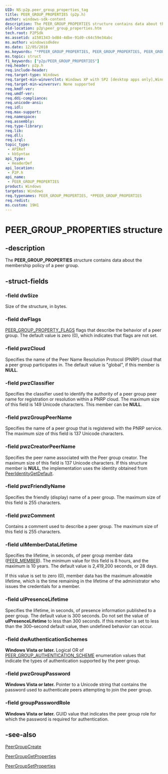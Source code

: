 ```yaml
---
UID: NS:p2p.peer_group_properties_tag
title: PEER_GROUP_PROPERTIES (p2p.h)
author: windows-sdk-content
description: The PEER_GROUP_PROPERTIES structure contains data about the membership policy of a peer group.
old-location: p2p\peer_group_properties.htm
tech.root: P2PSdk
ms.assetid: a1501343-bd84-4dbe-91d0-c64c59e34abc
ms.author: windowssdkdev
ms.date: 12/05/2018
ms.keywords: "*PPEER_GROUP_PROPERTIES, PEER_GROUP_PROPERTIES, PEER_GROUP_PROPERTIES structure [Peer Networking], PPEER_GROUP_PROPERTIES, PPEER_GROUP_PROPERTIES structure pointer [Peer Networking], p2p.peer_group_properties, p2p/PPEER_GROUP_PROPERTIES, p2p/peer_group_properties_tag"
ms.topic: struct
f1_keywords: ["p2p/PEER_GROUP_PROPERTIES"]
req.header: p2p.h
req.include-header: 
req.target-type: Windows
req.target-min-winverclnt: Windows XP with SP2 [desktop apps only],Windows XP with SP1 with the Advanced Networking Pack forWindows XP
req.target-min-winversvr: None supported
req.kmdf-ver: 
req.umdf-ver: 
req.ddi-compliance: 
req.unicode-ansi: 
req.idl: 
req.max-support: 
req.namespace: 
req.assembly: 
req.type-library: 
req.lib: 
req.dll: 
req.irql: 
topic_type:
 - APIRef
 - kbSyntax
api_type:
 - HeaderDef
api_location:
 - P2P.h
api_name:
 - PEER_GROUP_PROPERTIES
product: Windows
targetos: Windows
req.typenames: PEER_GROUP_PROPERTIES, *PPEER_GROUP_PROPERTIES
req.redist: 
ms.custom: 19H1
---
```


# PEER_GROUP_PROPERTIES structure


## -description


The <b>PEER_GROUP_PROPERTIES</b> structure contains data about the   membership policy of a peer group.


## -struct-fields




### -field dwSize

Size of the structure, in bytes.


### -field dwFlags


<a href="https://docs.microsoft.com/windows/desktop/api/p2p/ne-p2p-peer_group_property_flags_tag">PEER_GROUP_PROPERTY_FLAGS</a> flags that describe the behavior of a peer group. The default value is zero (0), which indicates that flags are not set.


### -field pwzCloud

Specifies the name of the   Peer Name Resolution Protocol (PNRP) cloud that  a peer group participates in. The default value is "global", if this member is <b>NULL</b>.


### -field pwzClassifier

Specifies the classifier used to  identify the authority of a peer group peer name for registration or resolution within a PNRP cloud. The maximum size of this field is 149 Unicode characters. This member can be <b>NULL</b>.


### -field pwzGroupPeerName

Specifies the name of a peer group that is registered with the PNRP service. The maximum size of this field is 137 Unicode characters.


### -field pwzCreatorPeerName

Specifies the  peer name associated with the Peer group creator. The maximum size of this field is 137 Unicode characters. If this structure member is <b>NULL</b>, the implementation uses the identity obtained from <a href="https://docs.microsoft.com/windows/desktop/api/p2p/nf-p2p-peeridentitygetdefault">PeerIdentityGetDefault</a>.


### -field pwzFriendlyName

Specifies the friendly (display) name of a peer group. The maximum size of this field is 255 characters.


### -field pwzComment

Contains a comment used to describe a peer group. The maximum size of this field is 255 characters.


### -field ulMemberDataLifetime

Specifies the lifetime, in seconds, of peer group member data (<a href="https://docs.microsoft.com/windows/desktop/api/p2p/ns-p2p-peer_member_tag">PEER_MEMBER</a>). The minimum value for this field is 8 hours, and the maximum is 10 years. The default value is 2,419,200 seconds, or 28 days.

If this value is set to zero (0), member data has the maximum allowable lifetime, which is the time remaining in the lifetime of the administrator who issues the credentials for a member.


### -field ulPresenceLifetime

Specifies the lifetime, in seconds, of presence information published to a peer group. The default value is 300 seconds. Do not set the value  of   <b>ulPresenceLifetime</b> to less than 300  seconds. If this member is set to less than the 300–second default value, then undefined behavior can occur.


### -field dwAuthenticationSchemes

<b>Windows Vista or later.</b> Logical OR of <a href="https://docs.microsoft.com/windows/desktop/api/p2p/ne-p2p-peer_group_authentication_scheme_tag">PEER_GROUP_AUTHENTICATION_SCHEME</a> enumeration values that indicate the types of authentication supported by the peer group.


### -field pwzGroupPassword

<b>Windows Vista or later.</b> Pointer to a Unicode string that contains the password used to authenticate peers attempting to join the peer group.


### -field groupPasswordRole

<b>Windows Vista or later.</b> GUID value that indicates the peer group role for which the password is required for authentication.


## -see-also




<a href="https://docs.microsoft.com/windows/desktop/api/p2p/nf-p2p-peergroupcreate">PeerGroupCreate</a>



<a href="https://docs.microsoft.com/windows/desktop/api/p2p/nf-p2p-peergroupgetproperties">PeerGroupGetProperties</a>



<a href="https://docs.microsoft.com/windows/desktop/api/p2p/nf-p2p-peergroupsetproperties">PeerGroupSetProperties</a>
 

 

